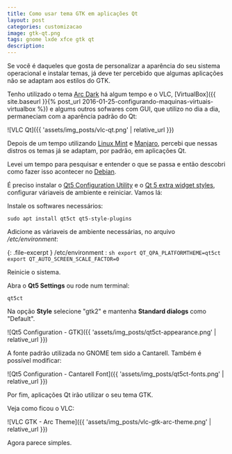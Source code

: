 ```yaml
---
title: Como usar tema GTK em aplicações Qt
layout: post
categories: customizacao
image: gtk-qt.png
tags: gnome lxde xfce gtk qt
description: 
---
```


Se você é daqueles que gosta de personalizar a aparência do seu sistema operacional e instalar temas, já deve ter percebido que algumas aplicações não se adaptam aos estilos do GTK.

Tenho utilizado o tema [Arc Dark](https://github.com/nicohood/arc-theme) há algum tempo e o VLC, [VirtualBox]({{ site.baseurl }}{% post_url 2016-01-25-configurando-maquinas-virtuais-virtualbox %}) e algums outros sofwares com GUI, que utilizo no dia a dia, permaneciam com a aparência padrão do Qt:

![VLC Qt]({{ 'assets/img_posts/vlc-qt.png' | relative_url }})

Depois de um tempo utilizando [Linux Mint](https://www.linuxmint.com) e [Manjaro](https://manjaro.org), percebi que nessas distros os temas já se adaptam, por padrão, em aplicações Qt.

Levei um tempo para pesquisar e entender o que se passa e então descobri como fazer isso acontecer no [Debian](https://www.debian.org).

É preciso instalar o [Qt5 Configuration Utility](https://packages.debian.org/buster/qt5ct) e o [Qt 5 extra widget styles](https://packages.debian.org/buster/qt5-style-plugins), configurar váriaveis de ambiente e reiniciar. Vamos lá:

Instale os softwares necessários:

```
sudo apt install qt5ct qt5-style-plugins
```

Adicione as váriaveis de ambiente necessárias, no arquivo */etc/environment*:

{: .file-excerpt }
/etc/environment 
:   ```sh
    export QT_QPA_PLATFORMTHEME=qt5ct
    export QT_AUTO_SCREEN_SCALE_FACTOR=0
    ```

Reinicie o sistema.

Abra o **Qt5 Settings** ou rode num terminal:

```
qt5ct
```

Na opção **Style** selecione "gtk2" e mantenha **Standard dialogs** como "Default".

![Qt5 Configuration - GTK]({{ 'assets/img_posts/qt5ct-appearance.png' | relative_url }})

A fonte padrão utilizada no GNOME tem sido a Cantarell. Também é possível modificar:

![Qt5 Configuration - Cantarell Font]({{ 'assets/img_posts/qt5ct-fonts.png' | relative_url }})

Por fim, aplicações Qt irão utilizar o seu tema GTK.

Veja como ficou o VLC:

![VLC GTK - Arc Theme]({{ 'assets/img_posts/vlc-gtk-arc-theme.png' | relative_url }})

Agora parece simples.
